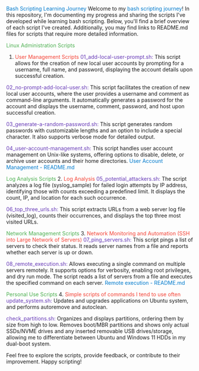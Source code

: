 <span style="color:#007acc">Bash Scripting Learning Journey</span>
Welcome to my <span style="color:#007acc">bash scripting journey</span>! In this repository, I'm documenting my progress and sharing the scripts I've developed while learning bash scripting. Below, you'll find a brief overview of each script I've created. Additionally, you may find links to README.md files for scripts that require more detailed information.

<span style="color:#4caf50">Linux Administration Scripts</span>

1. <span style="color:#f44336">User Management Scripts</span>
   <span style="color:#673ab7">01_add-local-user-prompt.sh:</span> This script allows for the creation of new local user accounts by prompting for a username, full name, and password, displaying the account details upon successful creation.

<span style="color:#673ab7">02_no-prompt-add-local-user.sh:</span> This script facilitates the creation of new local user accounts, where the user provides a username and comment as command-line arguments. It automatically generates a password for the account and displays the username, comment, password, and host upon successful creation.

<span style="color:#673ab7">03_generate-a-random-password.sh:</span> This script generates random passwords with customizable lengths and an option to include a special character. It also supports verbose mode for detailed output.

<span style="color:#673ab7">04_user-account-management.sh:</span> This script handles user account management on Unix-like systems, offering options to disable, delete, or archive user accounts and their home directories.
<span style="color:#007acc">User Account Management - README.md</span>

<span style="color:#4caf50">Log Analysis Scripts</span> 2. <span style="color:#f44336">Log Analysis</span>
<span style="color:#673ab7">05_potential_attackers.sh:</span> The script analyzes a log file (syslog_sample) for failed login attempts by IP address, identifying those with counts exceeding a predefined limit. It displays the count, IP, and location for each such occurrence.

<span style="color:#673ab7">06_top_three_urls.sh:</span> This script extracts URLs from a web server log file (visited_log), counts their occurrences, and displays the top three most visited URLs.

<span style="color:#4caf50">Network Management Scripts</span> 3. <span style="color:#f44336">Network Monitoring and Automation (SSH into Large Network of Servers)</span>
<span style="color:#673ab7">07_ping_servers.sh:</span> This script pings a list of servers to check their status. It reads server names from a file and reports whether each server is up or down.

<span style="color:#673ab7">08_remote_execution.sh:</span> Allows executing a single command on multiple servers remotely. It supports options for verbosity, enabling root privileges, and dry run mode. The script reads a list of servers from a file and executes the specified command on each server.
<span style="color:#007acc">Remote execution - README.md</span>

<span style="color:#4caf50">Personal Use Scripts</span> 4. <span style="color:#f44336">Simple scripts of commands I tend to use often</span>
<span style="color:#673ab7">update_system.sh:</span> Updates and upgrades applications on Ubuntu system, and performs autoremove and autoclean.

<span style="color:#673ab7">check_partitions.sh:</span> Organizes and displays partitions, ordering them by size from high to low. Removes boot/MBR partitions and shows only actual SSDs/NVME drives and any inserted removable USB drives/storage, allowing me to differentiate between Ubuntu and Windows 11 HDDs in my dual-boot system.

Feel free to explore the scripts, provide feedback, or contribute to their improvement. Happy scripting!
